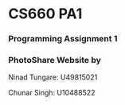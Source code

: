# CS660 PA1

### Programming Assignment 1

### PhotoShare Website by

Ninad Tungare: U49815021

Chunar Singh: U10488522